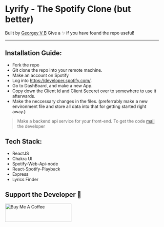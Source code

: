 # Lyrify - The Spotify Clone (but better)

Built by [Georgey V B](https://geobrodas.vercel.app)
Give a ✨ if you have found the repo useful!

---

## Installation Guide:

- Fork the repo
- Git clone the repo into your remote machine.
- Make an account on Spotify
- Log into https://developer.spotify.com/.
- Go to DashBoard, and make a new App.
- Copy down the Client Id and Client Seceret over to somewhere to use it afterwards.
- Make the neccessary changes in the files. (preferrably make a new environment file and store all data into that for getting started right away.)

> Make a backend api service for your front-end. To get the code [mail](mailto:geobro2310@gmail.com) the developer

## Tech Stack:

- ReactJS
- Chakra UI
- Spotify-Web-Api-node
- React-Spotify-Playback
- Express
- Lyrics Finder

## Support the Developer 🙌

<a href="https://www.buymeacoffee.com/geobrodas" target="_blank"><img src="https://cdn.buymeacoffee.com/buttons/v2/default-red.png" alt="Buy Me A Coffee" style="height: 60px !important;width: 217px !important;" ></a>
